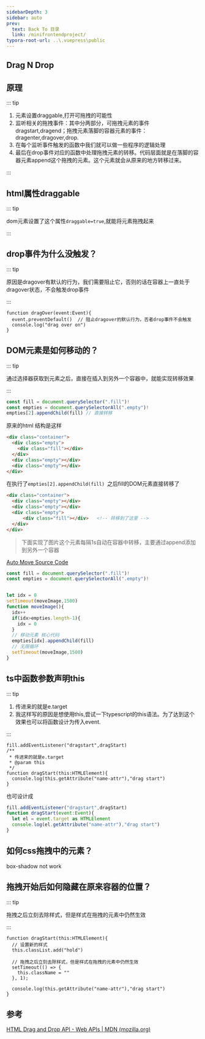 ```yaml
---
sidebarDepth: 3
sidebar: auto
prev:
  text: Back To 目录
  link: /minifrontendproject/
typora-root-url: ..\.vuepress\public
---
```




## Drag N Drop







## 原理

::: tip

1. 元素设置draggable,打开可拖拽的可能性
2. 监听相关的拖拽事件：其中分两部分，可拖拽元素的事件dragstart,dragend；拖拽元素落脚的容器元素的事件：dragenter,dragover,drop.
3. 在每个监听事件触发的函数中我们就可以做一些程序的逻辑处理
4. 最后在drop事件对应的函数中处理拖拽元素的转移。代码层面就是在落脚的容器元素append这个拖拽的元素。这个元素就会从原来的地方转移过来。

:::



## html属性draggable

::: tip

dom元素设置了这个属性`draggable=true`,就能将元素拖拽起来

:::



## drop事件为什么没触发？

::: tip

原因是dragover有默认的行为，我们需要阻止它，否则的话在容器上一直处于dragover状态，不会触发drop事件

:::

```tsx
function dragOver(event:Event){
  event.preventDefault()  // 阻止dragover的默认行为，否者drop事件不会触发
  console.log("drag over on")
}
```





## DOM元素是如何移动的？

::: tip

通过选择器获取到元素之后，直接在插入到另外一个容器中，就能实现转移效果

:::

```js
const fill = document.querySelector(".fill")!
const empties = document.querySelectorAll(".empty")!
empties[2].appendChild(fill) // 直接转移
```

原来的html 结构是这样

```html
<div class="container">
  <div class="empty">
    <div class="fill"></div>
  </div>
  <div class="empty"></div>
  <div class="empty"></div>
</div>
```

在执行了`empties[2].appendChild(fill) `之后fill的DOM元素直接转移了

```html
<div class="container">
  <div class="empty"></div>
  <div class="empty"></div>
  <div class="empty">
      <div class="fill"></div>   <!-- 转移到了这里 -->
  </div>
</div>
```

> 下面实现了图片这个元素每隔1s自动在容器中转移，主要通过append添加到另外一个容器



<common-codepen-snippet title="Move DOM" slug="poLWgPN" />

<common-progresson-snippet src="https://q10viking.github.io/Mini-FrontEnd-project/35%20Drag%20N%20Drop/move-on/dist/"/>

[Auto Move Source Code](https://github.com/Q10Viking/Mini-FrontEnd-project/tree/main/35%20Drag%20N%20Drop/move-on)

```js
const fill = document.querySelector(".fill")!
const empties = document.querySelectorAll(".empty")!


let idx = 0
setTimeout(moveImage,1500)
function moveImage(){
  idx++
  if(idx>empties.length-1){
    idx = 0
  }
  // 移动元素 核心代码
  empties[idx].appendChild(fill)
  // 无限循环
  setTimeout(moveImage,1500)
}
```



## ts中函数参数声明this

::: tip

1. 传进来的就是e.target
2. 我这样写的原因是想使用this,尝试一下typescript的this语法。为了达到这个效果也可以将函数设计为传入event.

:::

```tsx
fill.addEventListener("dragstart",dragStart)
/**
 * 传进来的就是e.target
 * @param this 
 */
function dragStart(this:HTMLElement){
  console.log(this.getAttribute("name-attr"),"drag start")
}
```

也可设计成

```js
fill.addEventListener("dragstart",dragStart)
function dragStart(event:Event){
  let el = event.target as HTMLElement
  console.log(el.getAttribute("name-attr"),"drag start")
}
```



## 如何css拖拽中的元素？

box-shadow not work





## 拖拽开始后如何隐藏在原来容器的位置？

::: tip

拖拽之后立刻去除样式，但是样式在拖拽的元素中仍然生效

:::

```tsx
function dragStart(this:HTMLElement){
  // 设置新的样式
  this.classList.add("hold")

  // 拖拽之后立刻去除样式，但是样式在拖拽的元素中仍然生效
  setTimeout(() => {
    this.className = ""
  }, 1);
  
  console.log(this.getAttribute("name-attr"),"drag start")
}
```



## 参考

[HTML Drag and Drop API - Web APIs | MDN (mozilla.org)](https://developer.mozilla.org/en-US/docs/Web/API/HTML_Drag_and_Drop_API)

